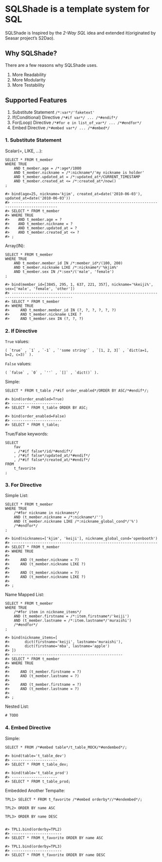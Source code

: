 # SQLShade is a template system for SQL

SQLShade is Inspired by the *2-Way SQL* idea and extended it(originated by Seasar project’s S2Dao).


## Why SQLShade?

There are a few reasons why SQLShade uses.

1. More Readability
2. More Modularity
3. More Testability


## Supported Features

1. Substitute Statement `/*:var*/'faketext'`
2. If(Conditional) Directive `/*#if var*/ ... /*#endif*/`
3. For(Loop) Directive `/*#for e in list_of_var*/ ... /*#endfor*/`
4. Embed Directive `/*#embed var*/ ... /*#embed*/`


### 1. Substitute Statement

Scalar(=, LIKE, ...):

    SELECT * FROM t_member
    WHERE TRUE
        AND t_member.age = /*:age*/1000
        AND t_member.nickname = /*:nickname*/'my nickname is holder'
        AND t_member.updated_at = /*:updated_at*/CURRENT_TIMESTAMP
        AND t_member.created_at <= /*:created_at*/now()
    ;

    #> bind(age=25, nickname='kjim', created_at=date('2010-06-03'), updated_at=date('2010-06-03'))
    #> -------------------------------------------------------------------------------------------
    #> SELECT * FROM t_member
    #> WHERE TRUE
    #>    AND t_member.age = ?
    #>    AND t_member.nickname = ?
    #>    AND t_member.updated_at = ?
    #>    AND t_member.created_at <= ?
    #> ;

Array(IN):

    SELECT * FROM t_member
    WHERE TRUE
        AND t_member.member_id IN /*:member_id*/(100, 200)
        AND t_member.nickname LIKE /*:nickname*/'%kjim%'
        AND t_member.sex IN /*:sex*/('male', 'female')
    ;

    #> bind(member_id=[3845, 295, 1, 637, 221, 357], nickname='%keiji%', sex=['male', 'female', 'other'])
    #> --------------------------------------------------------------------------------------------------
    #> SELECT * FROM t_member
    #> WHERE TRUE
    #>     AND t_member.member_id IN (?, ?, ?, ?, ?, ?)
    #>     AND t_member.nickname LIKE ?
    #>     AND t_member.sex IN (?, ?, ?)



### 2. If Directive

`True` values:

    ( `true` , `1` , `-1` , `'some string'` , `[1, 2, 3]` , `dict(a=1, b=2, c=3)` ).

`False` values:

    ( `false` , `0` , `''` , `[]` , `dict()` ).

Simple:

    SELECT * FROM t_table /*#if order_enabled*/ORDER BY ASC/*#endif*/;

    #> bind(order_enabled=True)
    #> -----------------------
    #> SELECT * FROM t_table ORDER BY ASC;

    #> bind(order_enabled=False)
    #> -----------------------
    #> SELECT * FROM t_table;

True/False keywords:

    SELECT
        fav
        , /*#if false*/id/*#endif*/
        , /*#if false*/updated_at/*#endif*/
        , /*#if false*/created_at/*#endif*/
    FROM
        t_favorite
    ;


### 3. For Directive

Simple List:

    SELECT * FROM t_member
    WHERE TRUE
        /*#for nickname in nicknames*/
        AND (t_member.nickname = /*:nickname*/'')
        AND (t_member.nickname LIKE /*:nickname_global_cond*/'%')
        /*#endfor*/
    ;

    #> bind(nicknames=['kjim', 'keiji'], nickname_global_cond='openbooth')
    #> -------------------------------------------------------------------
    #> SELECT * FROM t_member
    #> WHERE TRUE
    #>
    #>     AND (t_member.nickname = ?)
    #>     AND (t_member.nickname LIKE ?)
    #>
    #>     AND (t_member.nickname = ?)
    #>     AND (t_member.nickname LIKE ?)
    #>
    #> ;

Name Mapped List:

    SELECT * FROM t_member
    WHERE TRUE
        /*#for item in nickname_items*/
        AND (t_member.firstname = /*:item.firstname*/'keiji')
        AND (t_member.lastname = /*:item.lastname*/'muraishi')
        /*#endfor*/
    ;

    #> bind(nickname_items=[
    #>       dict(firstname='keiji', lastname='muraishi'),
    #>       dict(firstname='mba', lastname='apple')
    #> ])
    #> ---------------------------------------------------
    #> SELECT * FROM t_member
    #> WHERE TRUE
    #>
    #>     AND (t_member.firstname = ?)
    #>     AND (t_member.lastname = ?)
    #>
    #>     AND (t_member.firstname = ?)
    #>     AND (t_member.lastname = ?)
    #>
    #> ;

Nested List:

    # TODO


### 4. Embed Directive

Simple:

    SELECT * FROM /*#embed table*/t_table_MOCK/*#endembed*/;

    #> bind(table='t_table_dev')
    #> ---------------------
    #> SELECT * FROM t_table_dev;

    #> bind(table='t_table_prod')
    #> ---------------------
    #> SELECT * FROM t_table_prod;

Embedded Another Tempalte:

    TPL1> SELECT * FROM t_favorite /*#embed orderby*//*#endembed*/;

    TPL2> ORDER BY name ASC

    TPL3> ORDER BY name DESC


    #> TPL1.bind(orderby=TPL2)
    #> -----------------------
    #> SELECT * FROM t_favorite ORDER BY name ASC

    #> TPL1.bind(orderby=TPL3)
    #> -----------------------
    #> SELECT * FROM t_favorite ORDER BY name DESC
